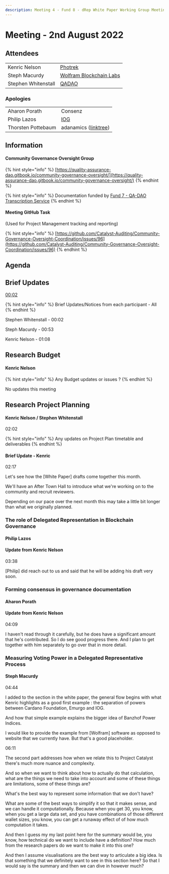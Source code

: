 ```yaml
---
description: Meeting 4 - Fund 8 - dRep White Paper Working Group Meeting
---
```


# Meeting - 2nd August 2022

## Attendees

|                     |                                                                   |
| ------------------- | ----------------------------------------------------------------- |
| Kenric Nelson       | [Photrek](https://photrek.world/)                                 |
| Steph Macurdy       | [Wolfram Blockchain Labs](https://www.wolframblockchainlabs.com/) |
| Stephen Whitenstall | [QADAO](https://quality-assurance-dao.github.io/)                 |

### Apologies

|                    |                                                     |
| ------------------ | --------------------------------------------------- |
| Aharon Porath      | Consenz                                             |
| Philip Lazos       | [IOG](https://iohk.io/jp/team/philip-lazos)         |
| Thorsten Pottebaum | adanamics ([linktree](https://linktr.ee/adanamics)) |

## Information

#### Community Governance Oversight Group

{% hint style="info" %}
[https://quality-assurance-dao.gitbook.io/community-governance-oversight/](https://quality-assurance-dao.gitbook.io/community-governance-oversight/)
{% endhint %}

{% hint style="info" %}
Documentation funded by [Fund 7 - QA-DAO Transcription Service](https://cardano.ideascale.com/c/idea/383492)
{% endhint %}

#### Meeting GitHub Task

(Used for Project Management tracking and reporting)

{% hint style="info" %}
[https://github.com/Catalyst-Auditing/Community-Governance-Oversight-Coordination/issues/96](https://github.com/Catalyst-Auditing/Community-Governance-Oversight-Coordination/issues/96)
{% endhint %}

## Agenda

## Brief Updates

[00:02](https://youtu.be/vXErKcmM-iE?t=2)

{% hint style="info" %}
Brief Updates/Notices from each participant - All
{% endhint %}

Stephen Whitenstall - 00:02

Steph Macurdy - 00:53

Kenric Nelson - 01:08



## Research Budget <a href="#docs-internal-guid-1cbf57a2-7fff-27b5-ef9b-9e017b4e1302" id="docs-internal-guid-1cbf57a2-7fff-27b5-ef9b-9e017b4e1302"></a>

#### Kenric Nelson <a href="#docs-internal-guid-1cbf57a2-7fff-27b5-ef9b-9e017b4e1302" id="docs-internal-guid-1cbf57a2-7fff-27b5-ef9b-9e017b4e1302"></a>

{% hint style="info" %}
Any Budget updates or issues ?
{% endhint %}

No updates this meeting

## Research Project Planning <a href="#docs-internal-guid-097619fc-7fff-df05-dc0c-dc8e89dc646e" id="docs-internal-guid-097619fc-7fff-df05-dc0c-dc8e89dc646e"></a>

#### Kenric Nelson / Stephen Whitenstall <a href="#docs-internal-guid-097619fc-7fff-df05-dc0c-dc8e89dc646e" id="docs-internal-guid-097619fc-7fff-df05-dc0c-dc8e89dc646e"></a>

02:02

{% hint style="info" %}
Any updates on Project Plan timetable and deliverables
{% endhint %}

#### Brief Update - Kenric&#x20;

02:17

Let's see how the \[White Paper] drafts come together this month.&#x20;

We'll have an After Town Hall to introduce what we're working on to the community and recruit reviewers.&#x20;

Depending on our pace over the next month this may take a little bit longer than what we originally planned.

### The role of Delegated Representation in Blockchain Governance <a href="#docs-internal-guid-9f80fe74-7fff-67a0-e68e-ff9a3a64c4a9" id="docs-internal-guid-9f80fe74-7fff-67a0-e68e-ff9a3a64c4a9"></a>

#### Philip Lazos

#### Update from Kenric Nelson

03:38

\[Philip] did reach out to us and said that he will be adding his draft very soon.&#x20;

### Forming consensus in governance documentation <a href="#docs-internal-guid-ca918fbf-7fff-af6c-da82-224d107f84fd" id="docs-internal-guid-ca918fbf-7fff-af6c-da82-224d107f84fd"></a>

#### Aharon Porath

#### Update from Kenric Nelson

04:09

I haven't read through it carefully, but he does have a significant amount that he's contributed. So I do see good progress there. And I plan to get together with him separately to go over that in more detail.

### Measuring Voting Power in a Delegated Representative Process  <a href="#docs-internal-guid-f59c4f95-7fff-075a-8c98-a1f19b086bfb" id="docs-internal-guid-f59c4f95-7fff-075a-8c98-a1f19b086bfb"></a>

#### Steph Macurdy

04:44

I added to the section in the white paper, the general flow begins with what Kenric highlights as a good first example : the separation of powers between Cardano Foundation, Emurgo and IOG.

And how that simple example explains the bigger idea of Banzhof Power Indices.

I would like to provide the example from \[Wolfram] software as opposed to website that we currently have. But that's a good placeholder.

06:11

The second part addresses how when we relate this to Project Catalyst there's much more nuance and complexity.&#x20;

And so when we want to think about how to actually do that calculation, what are the things we need to take into account and some of these things are limitations, some of these things are?&#x20;

What's the best way to represent some information that we don't have?&#x20;

What are some of the best ways to simplify it so that it makes sense, and we can handle it computationally. Because when you get 30, you know, when you get a large data set, and you have combinations of those different wallet sizes, you know, you can get a runaway effect of of how much computation it takes.&#x20;

And then I guess my my last point here for the summary would be, you know, how technical do we want to include have a definition? How much from the research papers do we want to make it into this one?&#x20;

And then I assume visualisations are the best way to articulate a big idea. Is that something that we definitely want to see in this section here? So that I would say is the summary and then we can dive in however much?



